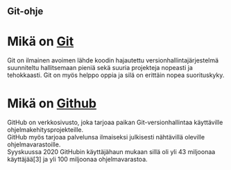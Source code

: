 ## Git-ohje

# Mikä on [Git](https://git-scm.com/)
Git on ilmainen avoimen lähde koodin hajautettu versionhallintajärjestelmä suunniteltu hallitsemaan pieniä sekä suuria projekteja nopeasti ja tehokkaasti. Git on myös helppo oppia ja silä on erittäin nopea suorituskyky.
  
  
# Mikä on [Github](https://github.com/)
GitHub on verkkosivusto, joka tarjoaa paikan Git-versionhallintaa käyttäville ohjelmakehitysprojekteille.  
GitHub myös tarjoaa palvelunsa ilmaiseksi julkisesti nähtävillä oleville ohjelmavarastoille.  
Syyskuussa 2020 GitHubin käyttäjähaun mukaan sillä oli yli 43 miljoonaa käyttäjää[3] ja yli 100 miljoonaa ohjelmavarastoa.  
